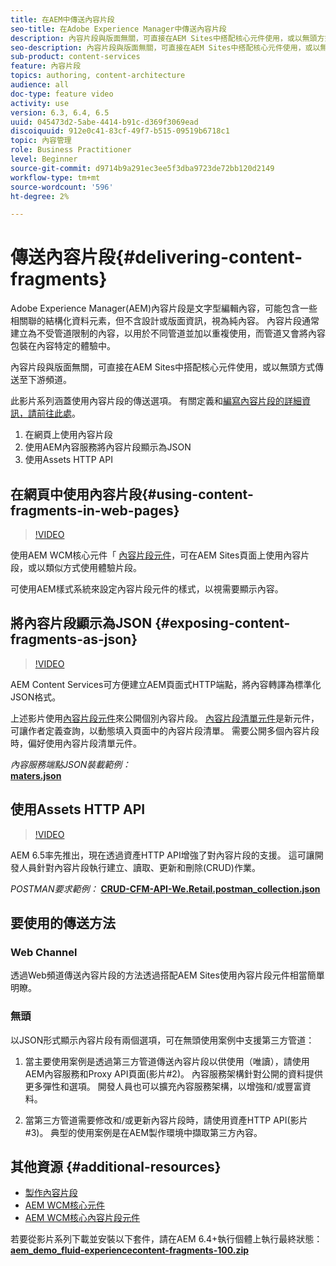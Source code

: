 ```yaml
---
title: 在AEM中傳送內容片段
seo-title: 在Adobe Experience Manager中傳送內容片段
description: 內容片段與版面無關，可直接在AEM Sites中搭配核心元件使用，或以無頭方式傳送至下游頻道。
seo-description: 內容片段與版面無關，可直接在AEM Sites中搭配核心元件使用，或以無頭方式傳送至下游頻道。
sub-product: content-services
feature: 內容片段
topics: authoring, content-architecture
audience: all
doc-type: feature video
activity: use
version: 6.3, 6.4, 6.5
uuid: 045473d2-5abe-4414-b91c-d369f3069ead
discoiquuid: 912e0c41-83cf-49f7-b515-09519b6718c1
topic: 內容管理
role: Business Practitioner
level: Beginner
source-git-commit: d9714b9a291ec3ee5f3dba9723de72bb120d2149
workflow-type: tm+mt
source-wordcount: '596'
ht-degree: 2%

---
```



# 傳送內容片段{#delivering-content-fragments}

Adobe Experience Manager(AEM)內容片段是文字型編輯內容，可能包含一些相關聯的結構化資料元素，但不含設計或版面資訊，視為純內容。 內容片段通常建立為不受管道限制的內容，以用於不同管道並加以重複使用，而管道又會將內容包裝在內容特定的體驗中。

內容片段與版面無關，可直接在AEM Sites中搭配核心元件使用，或以無頭方式傳送至下游頻道。

此影片系列涵蓋使用內容片段的傳送選項。 有關定義和[編寫內容片段的詳細資訊，請前往此處](content-fragments-feature-video-use.md)。

1. 在網頁上使用內容片段
2. 使用AEM內容服務將內容片段顯示為JSON
3. 使用Assets HTTP API

## 在網頁中使用內容片段{#using-content-fragments-in-web-pages}

>[!VIDEO](https://video.tv.adobe.com/v/22449/?quality=12&learn=on)

使用AEM WCM核心元件「 [內容片段元件](https://docs.adobe.com/content/help/en/experience-manager-core-components/using/components/content-fragment-component.html)，可在AEM Sites頁面上使用內容片段，或以類似方式使用體驗片段。

可使用AEM樣式系統來設定內容片段元件的樣式，以視需要顯示內容。

## 將內容片段顯示為JSON {#exposing-content-fragments-as-json}

>[!VIDEO](https://video.tv.adobe.com/v/22448/?quality=12&learn=on)

AEM Content Services可方便建立AEM頁面式HTTP端點，將內容轉譯為標準化JSON格式。

上述影片使用[內容片段元件](https://docs.adobe.com/content/help/en/experience-manager-core-components/using/components/content-fragment-component.html)來公開個別內容片段。 [內容片段清單元件](https://docs.adobe.com/content/help/en/experience-manager-core-components/using/components/content-fragment-list.html)是新元件，可讓作者定義查詢，以動態填入頁面中的內容片段清單。 需要公開多個內容片段時，偏好使用內容片段清單元件。

*內容服務端點JSON裝載範例：*\
**[maters.json](assets/athletes.json)**

## 使用Assets HTTP API

>[!VIDEO](https://video.tv.adobe.com/v/26390/?quality=12&learn=on)

AEM 6.5率先推出，現在透過資產HTTP API增強了對內容片段的支援。 這可讓開發人員針對內容片段執行建立、讀取、更新和刪除(CRUD)作業。

*POSTMAN要求範例：*
**[CRUD-CFM-API-We.Retail.postman_collection.json](assets/CRUD-CFM-API-We.Retail.postman_collection.json)**

## 要使用的傳送方法

### Web Channel

透過Web頻道傳送內容片段的方法透過搭配AEM Sites使用內容片段元件相當簡單明瞭。

### 無頭

以JSON形式顯示內容片段有兩個選項，可在無頭使用案例中支援第三方管道：

1. 當主要使用案例是透過第三方管道傳送內容片段以供使用（唯讀），請使用AEM內容服務和Proxy API頁面(影片#2)。 內容服務架構針對公開的資料提供更多彈性和選項。 開發人員也可以擴充內容服務架構，以增強和/或豐富資料。

2. 當第三方管道需要修改和/或更新內容片段時，請使用資產HTTP API(影片#3)。 典型的使用案例是在AEM製作環境中擷取第三方內容。

## 其他資源 {#additional-resources}

* [製作內容片段](content-fragments-feature-video-use.md)
* [AEM WCM核心元件](https://docs.adobe.com/content/help/zh-Hant/experience-manager-core-components/using/introduction.html)
* [AEM WCM核心內容片段元件](https://docs.adobe.com/content/help/en/experience-manager-core-components/using/components/content-fragment-component.html)

若要從影片系列下載並安裝以下套件，請在AEM 6.4+執行個體上執行最終狀態：\
**[aem_demo_fluid-experiencecontent-fragments-100.zip](assets/aem_demo_fluid-experiencescontent-fragments-100.zip)**
